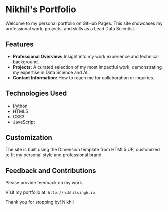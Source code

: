 # Nikhil's Portfolio

Welcome to my personal portfolio on GitHub Pages. This site showcases my professional work, projects, and skills as a Lead Data Scientist.

## Features

- **Professional Overview:** Insight into my work experience and technical background.
- **Projects:** A curated selection of my most impactful work, demonstrating my expertise in Data Science and AI.
- **Contact Information:** How to reach me for collaboration or inquiries.

## Technologies Used

- Python
- HTML5
- CSS3
- JavaScript

## Customization

The site is built using the Dimension template from HTML5 UP, customized to fit my personal style and professional brand.

## Feedback and Contributions

Please provide feedback on my work.

Visit my portfolio at: `http://nikhilsingh.io`

Thank you for stopping by!
Nikhil
